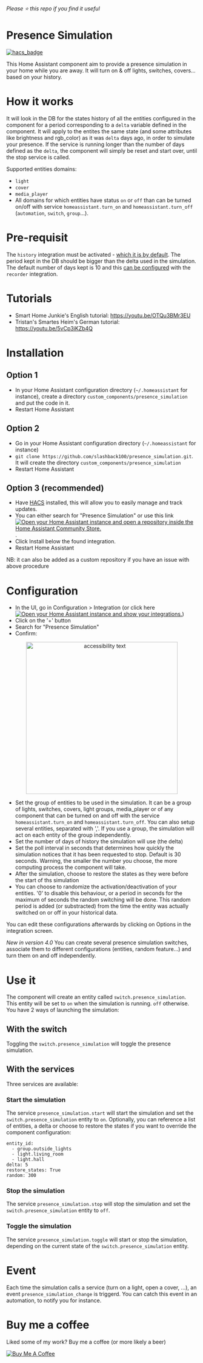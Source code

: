 *Please :star: this repo if you find it useful*

# Presence Simulation

[![hacs_badge](https://img.shields.io/badge/HACS-Default-orange.svg)](https://github.com/hacs/integration)

This Home Assistant component aim to provide a presence simulation in your home while you are away. It will turn on & off lights, switches, covers... based on your history.

# How it works
It will look in the DB for the states history of all the entities configured in the component for a period corresponding to a `delta` variable defined in the component.
It will apply to the entites the same state (and some attributes like brightness and rgb_color) as it was `delta` days ago, in order to simulate your presence.
If the service is running longer than the number of days defined as the `delta`, the component will simply be reset and start over, until the stop service is called.

Supported entities domains:
- `light`
- `cover`
- `media_player`
- All domains for which entities have status `on` or `off` than can be turned on/off with service `homeassistant.turn_on` and `homeassistant.turn_off` (`automation`, `switch`, `group`...).

# Pre-requisit
The `history` integration must be activated - [which it is by default](https://www.home-assistant.io/integrations/history/). The period kept in the DB should be bigger than the delta used in the simulation. The default number of days kept is 10 and this [can be configured](https://www.home-assistant.io/integrations/recorder/) with the `recorder` integration.

# Tutorials
- Smart Home Junkie's English tutorial: https://youtu.be/OTQu3BMr3EU
- Tristan's Smartes Heim's German tutorial: https://youtu.be/5vCp3iKZb4Q

# Installation
## Option 1
- In your Home Assistant configuration directory (`~/.homeassistant` for instance), create a directory `custom_components/presence_simulation` and put the code in it.
- Restart Home Assistant
## Option 2
- Go in your Home Assistant configuration directory (`~/.homeassistant` for instance)
- `git clone https://github.com/slashback100/presence_simulation.git`. It will create the directory `custom_components/presence_simulation`
- Restart Home Assistant
## Option 3 (recommended)
- Have [HACS](https://hacs.xyz/) installed, this will allow you to easily manage and track updates.
- You can either search for "Presence Simulation" or use this link [![Open your Home Assistant instance and open a repository inside the Home Assistant Community Store.](https://my.home-assistant.io/badges/hacs_repository.svg)](https://my.home-assistant.io/redirect/hacs_repository/?repository=presence_simulation&category=Integration&owner=slashback100).
- Click Install below the found integration.
- Restart Home Assistant

NB: it can also be added as a custom repository if you have an issue with above procedure

# Configuration
* In the UI, go in Configuration > Integration (or click here [![Open your Home Assistant instance and show your integrations.](https://my.home-assistant.io/badges/integrations.svg)](https://my.home-assistant.io/redirect/integrations/))
* Click on the '+' button
* Search for "Presence Simulation"
* Confirm:

<p align="center">
  <img width="400px" src="https://github.com/slashback100/presence_simulation/raw/main/custom_components/presence_simulation/images/configFlow.png" alt="accessibility text">
</p>

* Set the group of entities to be used in the simulation. It can be a group of lights, switches, covers, light groups, media_player or of any component that can be turned on and off with the service `homeassistant.turn_on` and `homeassistant.turn_off`. You can also setup several entities, separated with ','. If you use a group, the simulation will act on each entity of the group independently.
* Set the number of days of history the simulation will use (the delta)
* Set the poll interval in seconds that determines how quickly the simulation notices that it has been requested to stop. Default is 30 seconds. Warning, the smaller the number you choose, the more computing process the component will take.
* After the simulation, choose to restore the states as they were before the start of ths simulation
* You can choose to randomize the activation/deactivation of your entities. '0' to disable this behaviour, or a period in seconds for the maximum of seconds the random switching will be done. This random period is added (or substracted) from the time the entity was actually switched on or off in your historical data.

You can edit these configurations afterwards by clicking on Options in the integration screen.

*New in version 4.0* You can create several presence simulation switches, associate them to different configurations (entities, random feature...) and turn them on and off independently.

# Use it

The component will create an entity called `switch.presence_simulation`. This entity will be set to `on` when the simulation is running. `off` otherwise.
You have 2 ways of launching the simulation:
## With the switch
Toggling the `switch.presence_simulation` will toggle the presence simulation.
## With the services
Three services are available:
### Start the simulation
The service `presence_simulation.start` will start the simulation and set the `switch.presence_simulation` entity to `on`.
Optionally, you can reference a list of entities, a delta or choose to restore the states if you want to override the component configuration:
```
entity_id:
  - group.outside_lights
  - light.living_room
  - light.hall
delta: 5
restore_states: True
random: 300
```
### Stop the simulation
The service `presence_simulation.stop` will stop the simulation and set the `switch.presence_simulation` entity to `off`.
### Toggle the simulation
The service `presence_simulation.toggle` will start or stop the simulation, depending on the current state of the `switch.presence_simulation` entity.

# Event

Each time the simulation calls a service (turn on a light, open a cover, ...), an event `presence_simulation_change` is triggerd. You can catch this event in an automation, to notify you for instance.

# Buy me a coffee
Liked some of my work? Buy me a coffee (or more likely a beer)

<a href="https://www.buymeacoffee.com/slashback" target="_blank"><img src="https://bmc-cdn.nyc3.digitaloceanspaces.com/BMC-button-images/custom_images/orange_img.png" alt="Buy Me A Coffee" style="height: auto !important;width: auto !important;" ></a>
